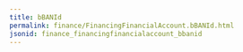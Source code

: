 ```yaml
---
title: bBANId
permalink: finance/FinancingFinancialAccount.bBANId.html
jsonid: finance_financingfinancialaccount_bbanid
---
```

